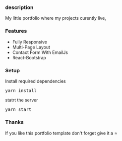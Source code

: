### description
My little portfolio where my projects curently live,



### Features

- Fully Responsive
- Multi-Page Layout
- Contact Form With EmailJs
- React-Bootstrap



### Setup


 
 
Install required dependencies

<pre>yarn install</pre>



statrt the server

<pre>yarn start</pre>

### Thanks
If you like this portfolio template don't forget give it a ⭐ 
 
